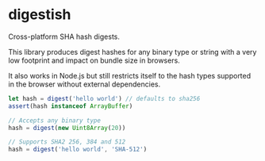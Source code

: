 # digestish

Cross-platform SHA hash digests.

This library produces digest hashes for any binary type or string
with a very low footprint and impact on bundle size in browsers.

It also works in Node.js but still restricts itself to the hash
types supported in the browser without external dependencies.

```javascript
let hash = digest('hello world') // defaults to sha256
assert(hash instanceof ArrayBuffer)

// Accepts any binary type
hash = digest(new Uint8Array(20))

// Supports SHA2 256, 384 and 512
hash = digest('hello world', 'SHA-512')
```
